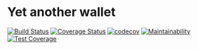 # Yet another wallet
[![Build Status](https://travis-ci.org/NAlexandrov/yaw.svg?branch=master)](https://travis-ci.org/NAlexandrov/yaw)
[![Coverage Status](https://coveralls.io/repos/github/NAlexandrov/yaw/badge.svg?branch=master)](https://coveralls.io/github/NAlexandrov/yaw?branch=master)
[![codecov](https://codecov.io/gh/NAlexandrov/yaw/branch/master/graph/badge.svg)](https://codecov.io/gh/NAlexandrov/yaw)
[![Maintainability](https://api.codeclimate.com/v1/badges/af9bb8a3588c8f708bc9/maintainability)](https://codeclimate.com/github/NAlexandrov/yaw/maintainability)
[![Test Coverage](https://api.codeclimate.com/v1/badges/af9bb8a3588c8f708bc9/test_coverage)](https://codeclimate.com/github/NAlexandrov/yaw/test_coverage)
